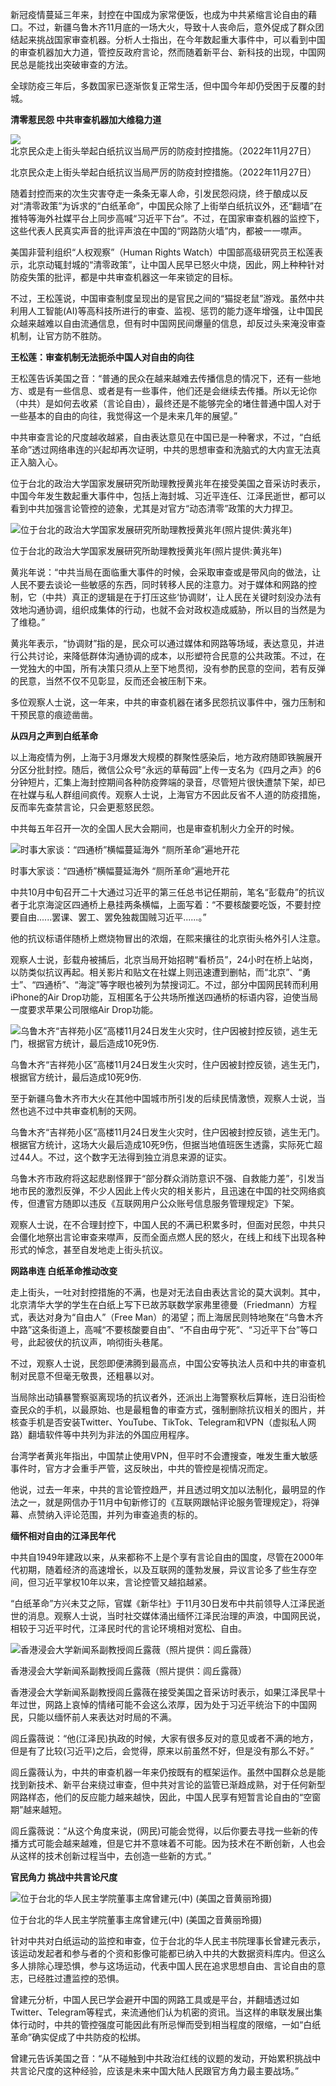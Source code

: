 新冠疫情蔓延三年来，封控在中国成为家常便饭，也成为中共紧缩言论自由的藉口。不过，新疆乌鲁木齐11月底的一场大火，导致十人丧命后，意外促成了群众团结起来挑战国家审查机器。分析人士指出，在今年数起重大事件中，可以看到中国的审查机器加大力道，管控反政府言论，然而随着新平台、新科技的出现，中国网民总是能找出突破审查的方法。

全球防疫三年后，多数国家已逐渐恢复正常生活，但中国今年却仍受困于反覆的封城。

**清零惹民怨 中共审查机器加大维稳力道**

![北京民众走上街头举起白纸抗议当局严厉的防疫封控措施。（2022年11月27日）](https://gdb.voanews.com/03370000-0aff-0242-ecb8-08dad21590c1_w650_r1_s.jpg)

北京民众走上街头举起白纸抗议当局严厉的防疫封控措施。（2022年11月27日）

随着封控而来的次生灾害夺走一条条无辜人命，引发民怨闷烧，终于酿成以反对“清零政策”为诉求的“白纸革命”，中国民众除了上街举白纸抗议外，还“翻墙”在推特等海外社媒平台上同步高喊“习近平下台”。不过，在国家审查机器的监控下，这些代表人民真实声音的批评声浪在中国的“网路防火墙”内，都被一一噤声。

美国非营利组织“人权观察”（Human Rights Watch）中国部高级研究员王松莲表示，北京动辄封城的“清零政策”，让中国人民早已怒火中烧，因此，网上种种针对防疫失策的批评，都是中共审查机器这一年来锁定的目标。

不过，王松莲说，中国审查制度呈现出的是官民之间的“猫捉老鼠”游戏。虽然中共利用人工智能(AI)等高科技所进行的审查、监视、惩罚的能力逐年增强，让中国民众越来越难以自由流通信息，但有时中国网民间爆量的信息，却反过头来淹没审查机制，让官方防不胜防。

**王松莲：审查机制无法扼杀中国人对自由的向往**

王松莲告诉美国之音：“普通的民众在越来越难去传播信息的情况下，还有一些地方、或是有一些信息、或者是有一些事件，他们还是会继续去传播。所以无论你（中共）是如何去收紧（言论自由），最终还是不能够完全的堵住普通中国人对于一些基本的自由的向往，我觉得这一个是未来几年的展望。”

中共审查言论的尺度越收越紧，自由表达意见在中国已是一种奢求，不过，“白纸革命”透过网络串连的兴起却再次证明，中共的思想审查和洗脑式的大内宣无法真正入脑入心。

位于台北的政治大学国家发展研究所助理教授黄兆年在接受美国之音采访时表示，中国今年发生数起重大事件中，包括上海封城、习近平连任、江泽民逝世，都可以看到中共加强言论管控的迹象，尤其是对官方“动态清零”政策的大力捍卫。

![位于台北的政治大学国家发展研究所助理教授黄兆年(照片提供:黄兆年)](https://gdb.voanews.com/023F0C7A-DC9E-48F7-9284-34E4500A3595_w650_r0_s.jpg)

位于台北的政治大学国家发展研究所助理教授黄兆年(照片提供:黄兆年)

黄兆年说：“中共当局在面临重大事件的时候，会采取审查或是带风向的做法，让人民不要去谈论一些敏感的东西，同时转移人民的注意力。对于媒体和网路的控制，它（中共）真正的逻辑是在于打压这些‘协调财’，让人民在关键时刻没办法有效地沟通协调，组织成集体的行动，也就不会对政权造成威胁，所以目的当然是为了维稳。”

黄兆年表示，“协调财”指的是，民众可以通过媒体和网路等场域，表达意见，并进行公共讨论，来降低群体沟通协调的成本，以形塑符合民意的公共政策。不过，在一党独大的中国，所有决策只须从上至下地贯彻，没有参酌民意的空间，若有反弹的民意，当然不仅不见彰显，反而还会被压制下来。

多位观察人士说，这一年来，中共的审查机器在诸多民怨抗议事件中，强力压制和干预民意的痕迹凿凿。

**从四月之声到白纸革命**

以上海疫情为例，上海于3月爆发大规模的群聚性感染后，地方政府随即铁腕展开分区分批封控。随后，微信公众号“永远的草莓园”上传一支名为《四月之声》的6分钟短片，汇集上海封控期间各种防疫弊端的录音，尽管短片很快遭禁下架，却已在社媒与私人群组间疯传。观察人士说，上海官方不因此反省不人道的防疫措施，反而率先查禁言论，只会更惹怒民怨。

中共每五年召开一次的全国人民大会期间，也是审查机制火力全开的时候。

![时事大家谈：“四通桥”横幅蔓延海外 “厕所革命”遍地开花](https://gdb.voanews.com/06f50000-0aff-0242-cb33-08dabbc277d6_w650_r1_s.png)

时事大家谈：“四通桥”横幅蔓延海外 “厕所革命”遍地开花

中共10月中旬召开二十大通过习近平的第三任总书记任期前，笔名“彭载舟”的抗议者于北京海淀区四通桥上悬挂两条横幅，上面写着：“不要核酸要吃饭，不要封控要自由......罢课、罢工、罢免独裁国贼习近平......。”

他的抗议标语伴随桥上燃烧物冒出的浓烟，在熙来攘往的北京街头格外引人注意。

观察人士说，彭载舟被捕后，北京当局开始招聘“看桥员”，24小时在桥上站岗，以防类似抗议再起。相关影片和贴文在社媒上则迅速遭到删帖，而“北京”、“勇士”、“四通桥”、“海淀”等字眼也被列为禁搜词汇。不过，部分中国网民转而利用iPhone的Air Drop功能，互相匿名于公共场所推送四通桥的标语内容，迫使当局一度要求苹果公司限缩Air Drop功能。

![乌鲁木齐“吉祥苑小区”高楼11月24日发生火灾时，住户因被封控反锁，逃生无门，根据官方统计，最后造成10死9伤.](https://gdb.voanews.com/022a0000-0aff-0242-0e4e-08dacf42a944_w650_r0_s.jpg)

乌鲁木齐“吉祥苑小区”高楼11月24日发生火灾时，住户因被封控反锁，逃生无门，根据官方统计，最后造成10死9伤.

至于新疆乌鲁木齐市大火在其他中国城市所引发的后续民情激愤，观察人士说，当然也逃不过中共审查机制的天网。

乌鲁木齐“吉祥苑小区”高楼11月24日发生火灾时，住户因被封控反锁，逃生无门。根据官方统计，这场大火最后造成10死9伤，但据当地值班医生透露，实际死亡超过44人。不过，这个数字无法得到独立消息来源的证实。

乌鲁木齐市政府将这起悲剧怪罪于“部分群众消防意识不强、自救能力差”，引发当地市民的激烈反弹，不少人因此上传火灾的相关影片，且迅速在中国的社交网络疯传，但遭官方随即以违反《互联网用户公众账号信息服务管理规定》下架。

观察人士说，在不合理封控下，中国人民的不满已积累多时，但面对民怨，中共只会僵化地祭出言论审查来噤声，反而全面点燃人民的怒火，在线上和线下出现各种形式的悼念，甚至自发地走上街头抗议。

**网路串连 白纸革命推动改变**

走上街头，一吐对封控措施的不满，也是对无法自由表达言论的莫大讽刺。其中，北京清华大学的学生在白纸上写下已故苏联数学家弗里德曼（Friedmann）方程式，表达对身为“自由人”（Free Man）的渴望；而上海居民则特地聚在“乌鲁木齐中路”这条街道上，高喊“不要核酸要自由”、“不自由毋宁死”、“习近平下台”等口号，此起彼伏的抗议声，响彻街头巷尾。

不过，观察人士说，民怨即便沸腾到最高点，中国公安等执法人员和中共的审查机制对民意不但毫无敬畏，还粗暴以对。

当局除出动镇暴警察驱离现场的抗议者外，还派出上海警察秋后算帐，连日沿街检查民众的手机，以最原始、也是最粗鲁的审查方式，强制删除抗议相关的图片，并核查手机是否安装Twitter、YouTube、TikTok、Telegram和VPN（虚拟私人网路）翻墙软件等中共列为非法的外国应用程序。

台湾学者黄兆年指出，中国禁止使用VPN，但平时不会遭搜查，唯发生重大敏感事件时，官方才会重手严管，这反映出，中共的管控是视情况而定。

他说，过去一年来，中共的言论管控趋严，并且透过明文加以法制化，最明显的作法之一，就是网信办于11月中旬新修订的《互联网跟帖评论服务管理规定》，将弹幕、点赞纳入评论范围，并列为审查追责的标的。

**缅怀相对自由的江泽民年代**

中共自1949年建政以来，从来都称不上是个享有言论自由的国度，尽管在2000年代初期，随着经济的高速增长，以及互联网的蓬勃发展，异议言论多了些生存空间，但习近平掌权10年以来，言论控管又越掐越紧。

“白纸革命”方兴未艾之际，官媒《新华社》于11月30日发布中共前领导人江泽民逝世的消息。观察人士说，当时社交媒体涌出缅怀江泽民治理的声浪，中国网民说，相较于习近平时代，江泽民时代的言论环境相对宽松、自由。

![香港浸会大学新闻系副教授闾丘露薇（照片提供：闾丘露薇）](https://gdb.voanews.com/03370000-0aff-0242-6429-08dada0d0cf5_w250_r0_s.jpeg)

香港浸会大学新闻系副教授闾丘露薇（照片提供：闾丘露薇）

香港浸会大学新闻系副教授闾丘露薇在接受美国之音采访时表示，如果江泽民早十年过世，网路上哀悼的情绪可能不会这么浓厚，因为处于习近平统治下的中国网民，只能以缅怀前人来表达对时局的不满。

闾丘露薇说：“他(江泽民)执政的时候，大家有很多反对的意见或者不满的地方，但是有了比较(习近平)之后，会觉得，原来以前虽然不好，但是没有那么不好。”

闾丘露薇认为，中共的审查机器一年来仍按既有的框架运作。虽然中国群众总是能找到新技术、新平台来绕过审查，但中共对言论的监管已渐趋成熟，对于任何新型网路样态，他们的反应能力越来越快，因此，中国人民享有短暂言论自由的“空窗期”越来越短。

闾丘露薇说：“从这个角度来说，(网民)可能会觉得，以后你要去寻找一些新的传播方式可能会越来越难，但是它并不意味着不可能。因为技术在不断创新，人也会从这样的技术创新过程当中，去创造一些新的方式。”

**官民角力 挑战中共言论尺度**

![位于台北的华人民主学院董事主席曾建元(中) (美国之音黄丽玲摄)](https://gdb.voanews.com/97D21263-FF2B-42DA-9268-8020504BF837_w250_r1_s.jpg)

位于台北的华人民主学院董事主席曾建元(中) (美国之音黄丽玲摄)

针对中共对白纸运动的监控和审查，位于台北的华人民主书院理事长曾建元表示，该运动发起者和参与者的个资和影像可能都已纳入中共的大数据资料库内。但这么多人排除心理恐惧，参与这场运动，代表中国人民在追求思想自由、言论自由的意志，已经胜过遭监控的恐惧。

曾建元分析，中国人民已学会避开中国的网路工具或是平台，并翻墙透过如Twitter、Telegram等程式，来流通他们认为机密的资讯。当这样的串联发展出集体行动时，中共的管控强度可能因此有所忌惮而受到相当程度的限缩，一如“白纸革命”确实促成了中共防疫的松绑。

曾建元告诉美国之音：“从不碰触到中共政治红线的议题的发动，开始累积挑战中共言论尺度的这种经验，应该是未来中国大陆人民跟官方角力最主要战场。”